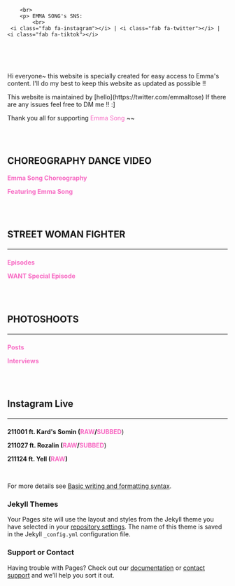 
<head>
     <script src="https://kit.fontawesome.com/97c538f919.js" crossorigin="anonymous"></script>
  
        
        <br>
        <p> EMMA SONG's SNS:
            <br>
     <i class="fab fa-instagram"></i> | <i class="fab fa-twitter"></i> | <i class="fab fa-tiktok"></i>
</head>

<br>
<br>
<br>
 
<p>Hi everyone~ this website is specially created for easy access to Emma's content. I'll do my best to keep this website as updated as possible !! </p>

<p>This website is maintained by [hello](https://twitter.com/emmaltose) If there are any issues feel free to DM me !! :] </p>

<p>Thank you all for supporting <FONT COLOR="#F76AC3">Emma Song</FONT> ~~</p> 
        
<br>
<br>


## CHOREOGRAPHY DANCE VIDEO

**<FONT COLOR="#F76AC3">Emma Song Choreography</FONT>** 
  
**<FONT COLOR="#F76AC3">Featuring Emma Song</FONT>**

<br>
<br>
  
## STREET WOMAN FIGHTER <hr>
    

**<FONT COLOR="#F76AC3">Episodes</FONT>** 

**<FONT COLOR="#F76AC3">WANT Special Episode</FONT>**

<br>
<br>

 
## PHOTOSHOOTS<hr>

**<FONT COLOR="#F76AC3">Posts</FONT>** 

**<FONT COLOR="#F76AC3">Interviews</FONT>**

<br>
<br>

## Instagram Live<hr>

**211001 ft. Kard's Somin (<FONT COLOR="#F76AC3">RAW</FONT>/<FONT COLOR="#F76AC3">SUBBED</FONT>**) 

**211027 ft. Rozalin (<FONT COLOR="#F76AC3">RAW</FONT>/<FONT COLOR="#F76AC3">SUBBED</FONT>**) 

**211124 ft. Yell (<FONT COLOR="#F76AC3">RAW</FONT>)**

<br>




  
            
For more details see [Basic writing and formatting syntax](https://docs.github.com/en/github/writing-on-github/getting-started-with-writing-and-formatting-on-github/basic-writing-and-formatting-syntax).

### Jekyll Themes

Your Pages site will use the layout and styles from the Jekyll theme you have selected in your [repository settings](https://github.com/eemmasong/eemmasong.github.io/settings/pages). The name of this theme is saved in the Jekyll `_config.yml` configuration file.

### Support or Contact

Having trouble with Pages? Check out our [documentation](https://docs.github.com/categories/github-pages-basics/) or [contact support](https://support.github.com/contact) and we’ll help you sort it out.
